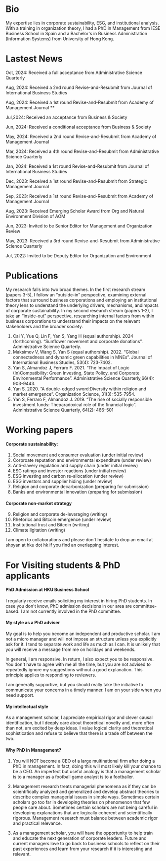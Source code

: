 

# Bio
My expertise lies in corporate sustainability, ESG, and institutional analysis. With a training in organization theory, I had a PhD in Management from IESE Business School in Spain and a Bachelor's in Business Administration (Information Systems) from University of Hong Kong. 


# Lastest News
Oct, 2024: Received a full acceptance from Administrative Science Quarterly 

Aug, 2024: Received a 2nd round Revise-and-Resubmit from Journal of International Business Studies

Aug, 2024: Received a 1st round Revise-and-Resubmit from Academy of Management Journal **

Jul,2024: Received an acceptance from Business & Society

Jun, 2024: Received a conditional acceptance from Business & Society

May, 2024: Received a 2nd round Revise-and-Resubmit from Academy of Management Journal

Mar, 2024: Received a 4th round Revise-and-Resubmit from Administrative Science Quarterly

Jan, 2024: Received a 1st round Revise-and-Resubmit from Journal of International Business Studies

Dec, 2023: Received a 1st round Revise-and-Resubmit from Strategic Management Journal

Sep, 2023: Received a 1st round Revise-and-Resubmit from Academy of Management Journal

Aug, 2023: Received Emerging Scholar Award from Org and Natural Environment Division of AOM

Jun, 2023: Invited to be Senior Editor for Management and Organization Review

May, 2023: Received a 3rd round Revise-and-Resubmit from Administrative Science Quarterly

Jul, 2022: Invited to be Deputy Editor for Organization and Environment

# Publications

My research falls into two broad themes. In the first research stream (papers 3-5), I follow an “outside-in” perspective, examining external factors that surround business corporations and employing an institutional theory lens to understand the underlying drivers, mechanisms, andimpacts of corporate sustainability. In my second research stream (papers 1-2), I take an “inside-out” perspective, researching internal factors from within business corporations to understand their impacts on the relevant stakeholders and the broader society.

1. Cai Y, Yue Q, Lin F, Yan S, Yang H (equal authorship). 2024 (forthcoming). “Sunflower movement and corporate donations”. Administrative Science Quarterly.
2. Maksimov V, Wang S, Yan S (equal authorship). 2022. “Global connectedness and dynamic green capabilities in MNEs”. Journal of International Business Studies, 53(4): 723-7402. 
3. Yan S, Almandoz J, Ferraro F. 2021. “The Impact of Logic (In)Compatibility: Green Investing, State Policy, and Corporate Environmental Performance”. Administrative Science Quarterly,66(4): 903-9443.
4. Yan S. 2020. “A double-edged sword:Diversity within religion and market emergence”. Organization Science, 31(3): 535-7954. 
5. Yan S, Ferraro F, Almandoz J. 2019. “The rise of socially responsible investment funds: Theparadoxical role of the financial logic”. Administrative Science Quarterly, 64(2): 466–501

# Working papers
#### Corporate sustainability: 
1. Social movement and consumer evaluation (under initial review)
2. Corproate reputation and environmental expenditure (under review)
3. Anti-slavery regulation and supply chain (under initial review)
4. ESG ratings and investor reactions (under initial review)
5. ESG investing and carbon re-allocation (under review)
6. ESG investors and supplier hiding (under review)
7. Religion and corporate decarbonization (preparing for submission)
8. Banks and environmental innovation (preparing for submission)

#### Corporate non-market strategy
9. Religion and corporate de-leveraging (writing)
10. Rhetorics and Bitcoin emergence (under review)
11. Institutional trust and Bitcoin (writing)
12. Climate ligitation (writing)


I am open to collaborations and please don't hesitate to drop an email at shpyan at hku dot hk if you find an overlapping interest. 

# For Visiting students & PhD applicants
#### PhD Admission at HKU Business School
I regularly receive emails soliciting my interest in hiring PhD students. In case you don't know, PhD admission decisions in our area are committee-based. I am not currently involved in the PhD committee.

#### My style as a PhD adviser
My goal is to help you become an independent and productive scholar. I am not a micro manager and will not impose an structure unless you explicitly ask for it. I tend to separate work and life as much as I can. It is unlikely that you will receive a message from me on holidays and weekends. 

In general, I am responsive. In return, I also expect you to be responsive. You don't have to agree with me all the time, but you are not advised to repeatedly ignore my suggestions without a good explanation. This principle applies to responding to reviewers.

I am generally supportive, but you should really take the initiative to communicate your concerns in a timely manner. I am on your side when you need support. 

#### My intellectual style
As a management scholar, I appreciate empirical rigor and clever causal identification, but I deeply care about theoretical novelty and, more often than not, am excited by deep ideas. I value logical clarity and theoretical sophistication and refuse to believe that there is a trade off between the two.

#### Why PhD in Management?
1. You will NOT become a CEO of a large multinational firm after doing a PhD in management. In fact, doing this will most likely kill your chance to be a CEO. An imperfect but useful analogy is that a management scholar is to a manager as a football game analyst is to a footballer.

 

2. Management research treats managerial phenomena as if they can be scientifically analyzed and generalized and develop abstract theories to describe complex managerial issues in simple ways. Sometimes certain scholars go too far in developing theories on phenomenon that few people care about. Sometimes certain scholars are not being careful in developing explanations that are logically coherent and scientifically rigorous. Management research must balance between academic rigor and practical relevance. 

 

3. As a management scholar, you will have the opportunity to help train and educate the next generation of corporate leaders. Future and current managers love to go back to business schools to reflect on their past experiences and learn from your research if it is interesting and relevant.

